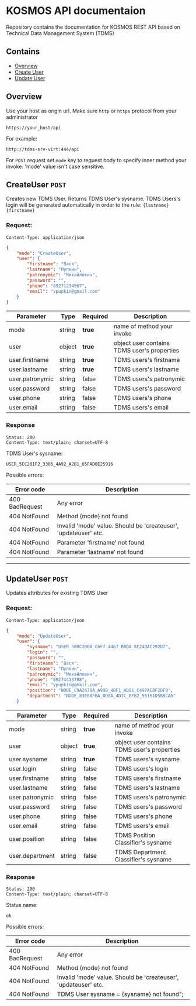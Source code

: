 ﻿# KOSMOS API documentaion

Repository contains the documentation for KOSMOS REST API based on Technical Data Management System (TDMS)

## Contains
- [Overview](#overview)
- [Create User](#CreateUser-post)
- [Update User](#UpdateUser-post)

## Overview

Use your host as origin url. Make sure `http` or `https` protocol  from your administrator

```
https://your_host/api
```

For example:

```
http://tdms-srv-virt:444/api
```

For `POST` request set `mode` key to request body to specify inner method your invoke. 'mode' value isn't case sensitive.

## CreateUser `POST`

Creates new TDMS User. Returns TDMS User's sysname. TDMS Users's login will be generated automatically in order to the rule:
`{lastname}{firstname}`

### Request:
```
Content-Type: application/json
```
```json
{
    "mode": "CreateUser",
    "user": {
        "firstname": "Вася",
        "lastname": "Пупкин",
        "patronymic": "Михайлович",
        "password": "",
        "phone": "89271234567",
        "email": "vpupkin@gmail.com"
    }
}
```

|Parameter          |Type  |Required|Description
|-                  |-     |-       |-               
|mode               |string|**true**|name of method your invoke
|user               |object|**true**|object user contains TDMS user's properties
|user.firstname     |string |**true**|TDMS users's firstname
|user.lastname      |string |**true**|TDMS users's lastname
|user.patronymic    |string |false   |TDMS users's patronymic
|user.password      |string |false   |TDMS users's password
|user.phone         |string |false   |TDMS users's phone
|user.email         |string |false   |TDMS users's email

### Response
```
Status: 200
Content-Type: text/plain; charset=UTF-8
```
TDMS User's sysname:
```
USER_5CC201F2_3306_4A92_A2D1_65FAD0E25916
```
Possible errors:

|Error code    |Description
|-             |-
|400 BadRequest|Any error
|404 NotFound  |Method {mode} not found
|404 NotFound  |Invalid 'mode' value. Should be 'createuser', 'updateuser' etc.
|404 NotFound  |Parameter 'firstname' not found
|404 NotFound  |Parameter 'lastname' not found

---
## UpdateUser `POST`

Updates attributes for existing TDMS User

### Request:
```
Content-Type: application/json
```
```json
{
    "mode": "UpdateUser",
    "user": {
        "sysname": "USER_50DC2BB0_C6F7_4467_B0DA_8C24DAC292D7",
        "login": "",
        "password": "",
        "firstname": "Вася",
        "lastname": "Пупкин",
        "patronymic": "Михайлович",
        "phone": "89274433788",
        "email": "vpupkin@gmail.com",
        "position": "NODE_C9A2678A_A99B_4BF1_AD81_C497ACBF2DF9",
        "department": "NODE_83E68FBA_0D8A_4D3C_8F82_95161D5BBCA5"
    }
```

|Parameter      |Type  |Required|Description
|-              |-     |-       |-               
|mode           |string|**true**|name of method your invoke
|user           |object|**true**|object user contains TDMS user's properties
|user.sysname   |string|**true**|TDMS users's sysname
|user.login     |string|false   |TDMS users's login
|user.firstname |string|false   |TDMS users's firstname
|user.lastname  |string|false   |TDMS users's lastname
|user.patronymic|string|false   |TDMS users's patronymic
|user.password  |string|false   |TDMS users's password
|user.phone     |string|false   |TDMS users's phone
|user.email     |string|false   |TDMS users's email
|user.position  |string|false   |TDMS Position Classifier's sysname
|user.department|string|false   |TDMS Department Classifier's sysname

### Response
```
Status: 200
Content-Type: text/plain; charset=UTF-8
```
Status name:
```
ok
```
Possible errors:

|Error code    |Description
|-             |-
|400 BadRequest|Any error
|404 NotFound  |Method {mode} not found
|404 NotFound  |Invalid 'mode' value. Should be 'createuser', 'updateuser' etc.
|404 NotFound  |TDMS User sysname = {sysname} not found";
